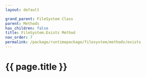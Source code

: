 ```yaml
---
layout: default

grand_parent: FileSystem Class
parent: Methods
has_children: false
title: FileSystem.Exists Method
nav_order: 7
permalink: /package/runtimepackage/filesystem/methods/exists
---
```

# {{ page.title }}